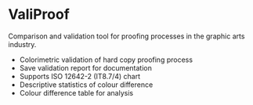 # ValiProof

Comparison and validation tool for proofing processes in the graphic arts
industry.
- Colorimetric validation of hard copy proofing process
- Save validation report for documentation
- Supports ISO 12642-2 (IT8.7/4) chart
- Descriptive statistics of colour difference
- Colour difference table for analysis
